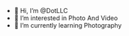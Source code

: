 - 👋 Hi, I’m @DotLLC
- 👀 I’m interested in Photo And Video
- 🌱 I’m currently learning Photography


<!---
DotLLC/DotLLC is a ✨ special ✨ repository because its `README.md` (this file) appears on your GitHub profile.
You can click the Preview link to take a look at your changes.
--->

